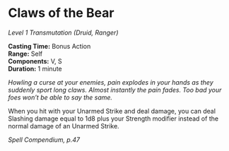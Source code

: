 # Claws of the Bear
*Level 1 Transmutation (Druid, Ranger)*

**Casting Time:** Bonus Action  
**Range:** Self  
**Components:** V, S  
**Duration:** 1 minute

*Howling a curse at your enemies, pain explodes in your hands as they suddenly sport long claws. Almost instantly the pain fades. Too bad your foes won’t be able to say the same.*

When you hit with your Unarmed Strike and deal damage, you can deal Slashing damage equal to 1d8 plus your Strength modifier instead of the normal damage of an Unarmed Strike.

 
*Spell Compendium, p.47*